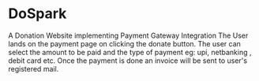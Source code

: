 # DoSpark
A Donation Website implementing Payment Gateway Integration
The User lands on the payment page on clicking the donate button.
The user can select the amount to be paid and the type of payment eg: upi, netbanking , debit card etc.
Once the payment is done an invoice will be sent to user's registered mail.
